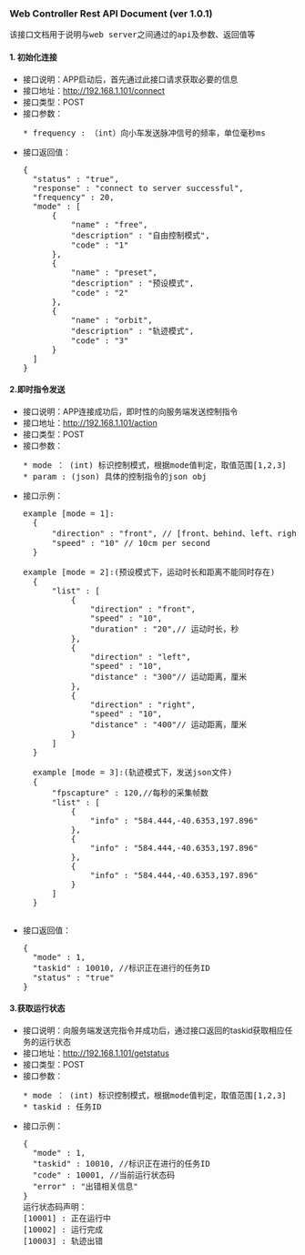 ### Web Controller Rest API Document (ver 1.0.1) ###
<pre>该接口文档用于说明与web server之间通过的api及参数、返回值等</pre>
#### 1. 初始化连接
* 接口说明：APP启动后，首先通过此接口请求获取必要的信息
* 接口地址：http://192.168.1.101/connect
* 接口类型：POST
* 接口参数：
  <pre>
  * frequency : （int）向小车发送脉冲信号的频率，单位毫秒ms
  </pre>
* 接口返回值：
  <pre>
  {
    "status" : "true",
    "response" : "connect to server successful",
    "frequency" : 20,
    "mode" : [
        { 
            "name" : "free",
            "description" : "自由控制模式",
            "code" : "1"
        },
        {
            "name" : "preset",
            "description" : "预设模式",
            "code" : "2"
        },
        {
            "name" : "orbit",
            "description" : "轨迹模式",
            "code" : "3"
        }
    ]
  }
  </pre>

#### 2.即时指令发送
* 接口说明：APP连接成功后，即时性的向服务端发送控制指令
* 接口地址：http://192.168.1.101/action
* 接口类型：POST
* 接口参数：
  <pre>
  * mode ： (int) 标识控制模式，根据mode值判定，取值范围[1,2,3]
  * param : (json) 具体的控制指令的json obj
  </pre>
* 接口示例：
  <pre>
  example [mode = 1]:
    {
        "direction" : "front", // [front、behind、left、right、up、down] = [前、后、左、右、上、下]
        "speed" : "10" // 10cm per second
    }
    
  example [mode = 2]:(预设模式下，运动时长和距离不能同时存在)
    {
        "list" : [
            {
                "direction" : "front",
                "speed" : "10",
                "duration" : "20",// 运动时长，秒 
            },
            {
                "direction" : "left",
                "speed" : "10",
                "distance" : "300"// 运动距离，厘米
            },
            {
                "direction" : "right",
                "speed" : "10",
                "distance" : "400"// 运动距离，厘米
            }
        ]
    }
    
    example [mode = 3]:(轨迹模式下，发送json文件)
    {
        "fpscapture" : 120,//每秒的采集帧数
        "list" : [
            {
                "info" : "584.444,-40.6353,197.896"
            },
            {
                "info" : "584.444,-40.6353,197.896"
            },
            {
                "info" : "584.444,-40.6353,197.896"
            }
        ]
    }
    </pre>
* 接口返回值：
  <pre>
  {
    "mode" : 1,
    "taskid" : 10010, //标识正在进行的任务ID
    "status" : "true"
  }
  </pre>
  
#### 3.获取运行状态
* 接口说明：向服务端发送完指令并成功后，通过接口返回的taskid获取相应任务的运行状态
* 接口地址：http://192.168.1.101/getstatus
* 接口类型：POST
* 接口参数：
  <pre>
  * mode ： (int) 标识控制模式，根据mode值判定，取值范围[1,2,3]
  * taskid : 任务ID
  </pre>
* 接口示例：
  <pre>
  {
    "mode" : 1,
    "taskid" : 10010, //标识正在进行的任务ID
    "code" : 10001, //当前运行状态码
    "error" : "出错相关信息"
  }
  运行状态码声明：
  [10001] : 正在运行中
  [10002] : 运行完成
  [10003] : 轨迹出错
  </pre>